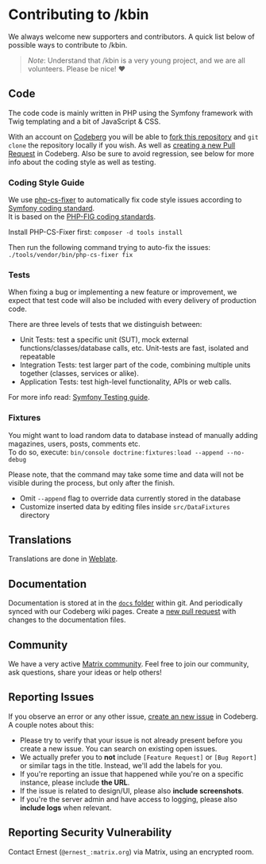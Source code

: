 # Contributing to /kbin

We always welcome new supporters and contributors. A quick list below of possible ways to contribute to /kbin.

> *Note*:
> Understand that /kbin is a very young project, and we are all volunteers. Please be nice! ❤

## Code

The code code is mainly written in PHP using the Symfony framework with Twig templating and a bit of JavaScript & CSS.

With an account on [Codeberg](https://codeberg.org) you will be able to [fork this repository](https://codeberg.org/Kbin/kbin-core) and `git clone` the repository locally if you wish. As well as [creating a new Pull Request](https://codeberg.org/Kbin/kbin-core/pulls) in Codeberg. Also be sure to avoid regression, see below for more info about the coding style as well as testing.

### Coding Style Guide

We use [php-cs-fixer](https://cs.symfony.com/) to automatically fix code style issues according to [Symfony coding standard](https://symfony.com/doc/current/contributing/code/standards.html).  
It is based on the [PHP-FIG coding standards](https://www.php-fig.org/psr/).

Install PHP-CS-Fixer first: `composer -d tools install`

Then run the following command trying to auto-fix the issues: `./tools/vendor/bin/php-cs-fixer fix`

### Tests

When fixing a bug or implementing a new feature or improvement, we expect that test code will also be included with every delivery of production code.

There are three levels of tests that we distinguish between:

- Unit Tests: test a specific unit (SUT), mock external functions/classes/database calls, etc. Unit-tests are fast, isolated and repeatable
- Integration Tests: test larger part of the code, combining multiple units together (classes, services or alike).
- Application Tests: test high-level functionality, APIs or web calls.

For more info read: [Symfony Testing guide](https://symfony.com/doc/current/testing.html).

### Fixtures

You might want to load random data to database instead of manually adding magazines, users, posts, comments etc.  
To do so, execute: `bin/console doctrine:fixtures:load --append --no-debug`

Please note, that the command may take some time and data will not be visible during the process, but only after the finish.

- Omit `--append` flag to override data currently stored in the database
- Customize inserted data by editing files inside `src/DataFixtures` directory

## Translations

Translations are done in [Weblate](https://translate.codeberg.org/projects/kbin/).

## Documentation

Documentation is stored at in the [`docs` folder](https://codeberg.org/Kbin/kbin-core/src/branch/develop/docs) within git. And periodically synced with our Codeberg wiki pages. Create a [new pull request](https://codeberg.org/Kbin/kbin-core/pulls) with changes to the documentation files.

## Community

We have a very active [Matrix community](https://matrix.to/#/#kbin-space:matrix.org). Feel free to join our community, ask questions, share your ideas or help others!

## Reporting Issues

If you observe an error or any other issue, [create an new issue](https://codeberg.org/Kbin/kbin-core/issues) in Codeberg. A couple notes about this:

- Please try to verify that your issue is not already present before you create a new issue. You can search on existing open issues.
- We actually prefer you to **not** include `[Feature Request]` or `[Bug Report]` or similar tags in the title. Instead, we'll add the labels for you.
- If you're reporting an issue that happened while you're on a specific instance, please include **the URL**.
- If the issue is related to design/UI, please also **include screenshots**.
- If you're the server admin and have access to logging, please also **include logs** when relevant.

## Reporting Security Vulnerability

Contact Ernest (`@ernest_:matrix.org`) via Matrix, using an encrypted room.